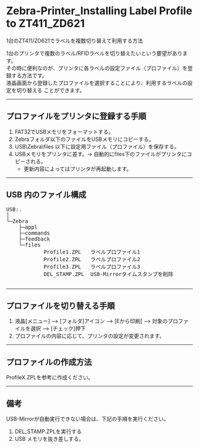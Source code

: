 # Zebra-Printer_Installing Label Profile to ZT411_ZD621
 1台のZT411/ZD621でラベルを複数切り替えて利用する方法
 
 1台のプリンタで複数のラベル/RFIDラベルを切り替えたいという要望があります。  
 その時に便利なのが、プリンタに各ラベルの設定ファイル（プロファイル）を登録する方法です。    
 液晶画面から登録したプロファイルを選択することにより、利用するラベルの設定を切り替える
 ことができます。
 
   
 ------  
 プロファイルをプリンタに登録する手順  
 ------  
 1. FAT32でUSBメモリをフォーマットする。  
 2. Zebraフォルダ以下のファイルをUSBメモリにコピーする。  
 3. USB\Zebra\files 以下に設定用ファイル（プロファイル）を保存する。  
 4. USBメモリをプリンタに差す。→ 自動的にfiles下のファイルがプリンタにコピーされる。  
    * 更新内容によってはプリンタが再起動します。


 ------  
 USB 内のファイル構成  
 ------  
 <pre>
USB:.  
│  
└─Zebra  
    ├─appl            
    ├─commands      
    ├─feedback                
    └─files  
            Profile1.ZPL   ラベルプロファイル1  
            Profile2.ZPL   ラベルプロファイル2  
            Profile3.ZPL   ラベルプロファイル3  
            DEL_STAMP.ZPL  USB-Mirrorタイムスタンプを削除  
  </pre>
  
    
 ------  
 プロファイルを切り替える手順  
 ------  
 1. 液晶[メニュー] --> [フォルダ]アイコン --> [Eから印刷] --> 対象のプロファイルを選択 --> [チェック]押下  
 2. プロファイルの内容に応じて、プリンタの設定が変更されます。    

  
 ------  
 プロファイルの作成方法  
 ------  
 ProfileX.ZPLを参考に作成ください。  
   
     
 ------  
 備考  
 ------  
 USB-Mirrorが自動実行できない場合は、下記の手順を実行ください。  
 1. DEL_STAMP.ZPLを実行する
 2. USB メモリを抜き差しする。  


  
 
